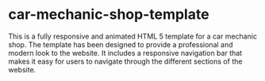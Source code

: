# car-mechanic-shop-template
This is a fully responsive and animated HTML 5 template for a car mechanic shop. The template has been designed to provide a professional and modern look to the website. It includes a responsive navigation bar that makes it easy for users to navigate through the different sections of the website.
